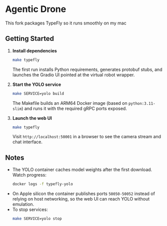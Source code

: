 # Agentic Drone

This fork packages TypeFly so it runs smoothly on my mac
## Getting Started

1. **Install dependencies**
   ```bash
   make typefly
   ```
   The first run installs Python requirements, generates protobuf stubs, and launches the Gradio UI pointed at the virtual robot wrapper.

2. **Start the YOLO service**
   ```bash
   make SERVICE=yolo build
   ```
   The Makefile builds an ARM64 Docker image (based on `python:3.11-slim`) and runs it with the required gRPC ports exposed.

3. **Launch the web UI**
   ```bash
   make typefly
   ```
   Visit `http://localhost:50001` in a browser to see the camera stream and chat interface.

## Notes

- The YOLO container caches model weights after the first download. Watch progress:
  ```bash
  docker logs -f typefly-yolo
  ```
- On Apple silicon the container publishes ports `50050-50052` instead of relying on host networking, so the web UI can reach YOLO without emulation.
- To stop services:
  ```bash
  make SERVICE=yolo stop
  ```
